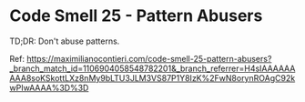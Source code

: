 # Code Smell 25 - Pattern Abusers

TD;DR: Don't abuse patterns.

Ref: https://maximilianocontieri.com/code-smell-25-pattern-abusers?_branch_match_id=1106904058548782201&_branch_referrer=H4sIAAAAAAAAA8soKSkottLXz8nMy9bLTU3JLM3VS87P1Y8IzK%2FwN8orynROAgC92kwPIwAAAA%3D%3D
